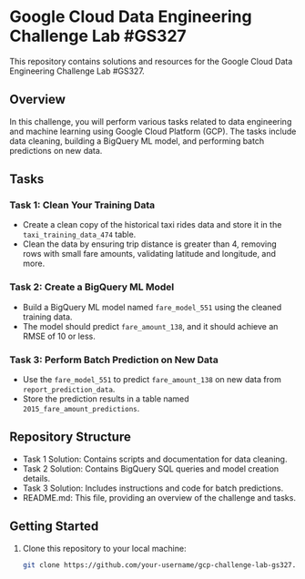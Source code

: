 # Google Cloud Data Engineering Challenge Lab #GS327

This repository contains solutions and resources for the Google Cloud Data Engineering Challenge Lab #GS327.

## Overview

In this challenge, you will perform various tasks related to data engineering and machine learning using Google Cloud Platform (GCP). The tasks include data cleaning, building a BigQuery ML model, and performing batch predictions on new data.

## Tasks

### Task 1: Clean Your Training Data

- Create a clean copy of the historical taxi rides data and store it in the `taxi_training_data_474` table.
- Clean the data by ensuring trip distance is greater than 4, removing rows with small fare amounts, validating latitude and longitude, and more.

### Task 2: Create a BigQuery ML Model

- Build a BigQuery ML model named `fare_model_551` using the cleaned training data.
- The model should predict `fare_amount_138`, and it should achieve an RMSE of 10 or less.

### Task 3: Perform Batch Prediction on New Data

- Use the `fare_model_551` to predict `fare_amount_138` on new data from `report_prediction_data`.
- Store the prediction results in a table named `2015_fare_amount_predictions`.

## Repository Structure

- Task 1 Solution: Contains scripts and documentation for data cleaning.
- Task 2 Solution: Contains BigQuery SQL queries and model creation details.
- Task 3 Solution: Includes instructions and code for batch predictions.
- README.md: This file, providing an overview of the challenge and tasks.

## Getting Started

1. Clone this repository to your local machine:

   ```bash
   git clone https://github.com/your-username/gcp-challenge-lab-gs327.git

